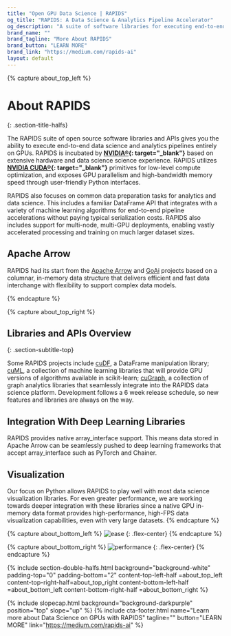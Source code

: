```yaml
---
title: "Open GPU Data Science | RAPIDS"
og_title: "RAPIDS: A Data Science & Analytics Pipeline Accelerator"
og_description: "A suite of software libraries for executing end-to-end data science completely on GPUs"
brand_name: ""
brand_tagline: "More About RAPIDS"
brand_button: "LEARN MORE"
brand_link: "https://medium.com/rapids-ai"
layout: default
---
```


{% capture about_top_left %}
# About RAPIDS 
{: .section-title-halfs}

The RAPIDS suite of open source software libraries and APIs gives you the ability to execute end-to-end data science and analytics pipelines entirely on GPUs. RAPIDS is incubated by <strong>[NVIDIA®](https://developer.nvidia.com/open-source){: target="_blank"}</strong> based on extensive hardware and data science science experience. RAPIDS utilizes <strong>[NVIDIA CUDA®](https://developer.nvidia.com/cuda-toolkit){: target="_blank"}</strong> primitives for low-level compute optimization, and exposes GPU parallelism and high-bandwidth memory speed through user-friendly Python interfaces.

RAPIDS also focuses on common data preparation tasks for analytics and data science. This includes a familiar DataFrame API that integrates with a variety of machine learning algorithms for end-to-end pipeline accelerations without paying typical serialization costs. RAPIDS also includes support for multi-node, multi-GPU deployments, enabling vastly accelerated processing and training on much larger dataset sizes.

## Apache Arrow
RAPIDS had its start from the <a href="https://arrow.apache.org/" class="bold" target="_blank">Apache Arrow</a> and <a href="http://gpuopenanalytics.com/#/f" class="bold" target="_blank">GoAi</a> projects based on a columnar, in-memory data structure that delivers efficient and fast data interchange with flexibility to support complex data models.

{% endcapture %}

{% capture about_top_right %}
## Libraries and APIs Overview
{: .section-subtitle-top}

Some RAPIDS projects include <a href="https://github.com/rapidsai/cudf" class="bold" target="_blank">cuDF</a>, a DataFrame manipulation library; <a href="https://github.com/rapidsai/cuml" class="bold" target="_blank">cuML</a>, a collection of machine learning libraries that will provide GPU versions of algorithms available in scikit-learn; <a href="https://github.com/rapidsai/cugraph" class="bold" target="_blank">cuGraph</a>, a collection of graph analytics libraries that seamlessly integrate into the RAPIDS data science platform. Development follows a 6 week release schedule, so new features and libraries are always on the way. 

## Integration With Deep Learning Libraries
RAPIDS provides native array_interface support. This means data stored in Apache Arrow can be seamlessly pushed to deep learning frameworks that accept array_interface such as PyTorch and Chainer. 

## Visualization
Our focus on Python allows RAPIDS to play well with most data science visualization libraries. For even greater performance, we are working towards deeper integration with these libraries since a native GPU in-memory data format provides high-performance, high-FPS data visualization capabilities, even with very large datasets.
{% endcapture %}

{% capture about_bottom_left %}
<img class="half-image" src="{{ site.baseurl }}{% link /assets/images/EaseVsPerformance.svg %}" alt="ease">
{: .flex-center}
{% endcapture %}

{% capture about_bottom_right %}
<img class="full-image" src="{{ site.baseurl }}{% link /assets/images/rapids-end-to-end-performance-chart-oss-page-r4.svg %}" alt="performance">
{: .flex-center}
{% endcapture %}

{% include section-double-halfs.html
    background="background-white" 
    padding-top="0" padding-bottom="2" 
    content-top-left-half =about_top_left 
    content-top-right-half=about_top_right
    content-bottom-left-half =about_bottom_left
    content-bottom-right-half =about_bottom_right 
%} 

{% include slopecap.html 
    background="background-darkpurple" 
    position="top" 
    slope="up"
%}
{% include cta-footer.html 
name="Learn more about Data Science on GPUs with RAPIDS" 
tagline=""
button="LEARN MORE"
link="https://medium.com/rapids-ai"
%}

